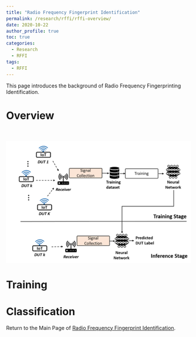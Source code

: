 ```yaml
---
title: "Radio Frequency Fingerprint Identification"
permalink: /research/rffi/rffi-overview/
date: 2020-10-22
author_profile: true
toc: true
categories:
  - Research
  - RFFI
tags:
  - RFFI
---
```




This page introduces the background of Radio Frequency Fingerprinting Identification.

# Overview

<br />
<br/><img src='/research/rffi/images/RFFI_DL.png'>
<br />

# Training
# Classification


Return to the Main Page of [Radio Frequency Fingerprint Identification](/research/rffi/rffi_main_page/).